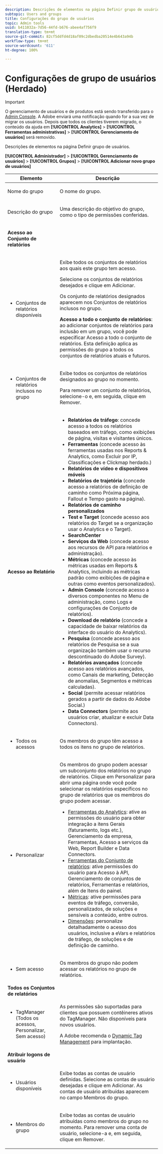 ```yaml
---
description: Descrições de elementos na página Definir grupo de usuários.
subtopic: Users and groups
title: Configurações do grupo de usuários
topic: Admin tools
uuid: b411032a-7d56-44fd-b676-abee4af756f9
translation-type: tm+mt
source-git-commit: 82cf5ddfd4d18af09c2dbedba20514e4b643a94b
workflow-type: tm+mt
source-wordcount: '611'
ht-degree: 100%

---
```



# Configurações de grupo de usuários (Herdado)

>[!IMPORTANT]
>
>O gerenciamento de usuários e de produtos está sendo transferido para o [Admin Console](https://helpx.adobe.com/br/enterprise/using/admin-console.html). A Adobe enviará uma notificação quando for a sua vez de migrar os usuários. Depois que todos os clientes tiverem migrado, o conteúdo da ajuda em **[!UICONTROL Analytics]** > **[!UICONTROL Ferramentas administrativas]** > **[!UICONTROL Gerenciamento de usuários]** será removido.

Descrições de elementos na página Definir grupo de usuários.

**[!UICONTROL Administrador]** > **[!UICONTROL Gerenciamento de usuários]** > **[!UICONTROL Grupos]** > **[!UICONTROL Adicionar novo grupo de usuários]**

<table id="table_85E9EBF7984545C780631D6C2090BD99"> 
 <thead> 
  <tr> 
   <th colname="col1" class="entry"> Elemento </th> 
   <th colname="col2" class="entry"> Descrição </th> 
  </tr> 
 </thead>
 <tbody> 
  <tr> 
   <td colname="col1"> <p>Nome do grupo </p> </td> 
   <td colname="col2"> <p>O nome do grupo. </p> </td> 
  </tr> 
  <tr> 
   <td colname="col1"> <p>Descrição do grupo </p> </td> 
   <td colname="col2"> <p>Uma descrição do objetivo do grupo, como o tipo de permissões conferidas. </p> </td> 
  </tr> 
  <tr> 
   <td colname="col1"> <p><b>Acesso ao Conjunto de relatórios</b> </p> </td> 
   <td colname="col2"> </td> 
  </tr> 
  <tr> 
   <td colname="col1"> <p> 
     <ul id="ul_62D4A028A1194E02B2F0D364D01E741C"> 
      <li id="li_11ADAD0A625046409B4FCCEF1D14E1E6">Conjuntos de relatórios disponíveis </li> 
     </ul> </p> </td> 
   <td colname="col2"> <p>Exibe todos os conjuntos de relatórios aos quais este grupo tem acesso. </p> <p>Selecione os conjuntos de relatórios desejados e clique em <span class="uicontrol">Adicionar</span>. </p> <p>Os conjunto de relatórios designados aparecem nos <span class="wintitle">Conjuntos de relatórios inclusos no grupo</span>. </p> <p><b>Acesso a todo o conjunto de relatórios</b>: ao adicionar conjuntos de relatórios para inclusão em um grupo, você pode especificar <span class="uicontrol">Acesso a todo o conjunto de relatórios</span>. Esta definição aplica as permissões do grupo a todos os conjuntos de relatórios atuais e futuros. </p> </td> 
  </tr> 
  <tr> 
   <td colname="col1"> <p> 
     <ul id="ul_2615D113681C402E8F6B2A844B402626"> 
      <li id="li_6E04FC6AE26F4052835EF3AE51CDE2E3">Conjuntos de relatórios inclusos no grupo </li> 
     </ul> </p> </td> 
   <td colname="col2"> <p>Exibe todos os conjuntos de relatórios designados ao grupo no momento. </p> <p>Para remover um conjunto de relatórios, selecione-o e, em seguida, clique em <span class="uicontrol">Remover</span>. </p> </td> 
  </tr> 
  <tr> 
   <td colname="col1"> <p><b>Acesso ao Relatório</b> </p> </td> 
   <td colname="col2"> 
     <p> 
      <ul id="ul_81ABB1701BEC44ECB548F98EB818F83B"> 
       <li id="li_FCE10A56AF904C9CBCE24AC91025639C"><b>Relatórios de tráfego</b>: concede acesso a todos os relatórios baseados em tráfego, como exibições de página, visitas e visitantes únicos. </li> 
       <li id="li_2742B7A661FC45F496DFFBBB6CE675DE"><b>Ferramentas</b> (concede acesso às ferramentas usadas nos Reports &amp; Analytics, como Excluir por IP, Classificações e Clickmap herdado.) </li> 
       <li id="li_88D54C31211B4A38B46FF64651718865"><b>Relatórios de vídeo e dispositivos móveis</b> </li> 
       <li id="li_DBC756832B52433DA6467EA8AEC02DBA"><b>Relatórios de trajetória</b> (concede acesso a relatórios de definição de caminho como Próxima página, Fallout e Tempo gasto na página). </li> 
       <li id="li_D0B1B964C071441EAEC919DD7CC08E3D"><b>Relatórios de caminho personalizados</b> </li> 
       <li id="li_D63F60FF2DD2418A876B53404634D12D"><b>Test e Target </b>(concede acesso aos relatórios do Target se a organização usar o Analytics e o Target). </li> 
       <li id="li_03CE1718D51049D596DB061932D97506"><b>SearchCenter</b> </li> 
       <li id="li_78AB0BCEDBA946718F90B6D7AB52CB80"><b>Serviços da Web </b>(concede acesso aos recursos de API para relatórios e administração). </li> 
       <li id="li_DCA83780F6214AF1A82255BC977744F1"><b>Métricas</b> (concede acesso às métricas usadas em Reports &amp; Analytics, incluindo as métricas padrão como exibições de página e outras como eventos personalizados).</li> 
       <li id="li_A200E3CED33D4B15BFD30CBDD930912C"><b>Admin Console </b>(concede acesso a diversos componentes no Menu de administração, como Logs e configurações de Conjunto de relatórios). </li> 
       <li id="li_CF3FA04D402A47618401633BA8583010"><b>Download de relatório</b> (concede a capacidade de baixar relatórios da interface do usuário do Analytics). </li> 
       <li id="li_03AC2D9FF43648CB90E514C62DC31217"><b>Pesquisa</b> (concede acesso aos relatórios de Pesquisa se a sua organização também usar o recurso descontinuado do Adobe Survey). </li> 
       <li id="li_9FC3F25F335641B5AC9232BDC2DCCECA"><b>Relatórios avançados</b> (concede acesso aos relatórios avançados, como Canais de marketing, Detecção de anomalias, Segmentos e métricas calculadas). </li> 
       <li id="li_DB56BEB8D31A4918B5CCD3CBBC1DF40A"><b>Social</b> (permite acessar relatórios gerados a partir de dados do Adobe Social.) </li> 
       <li id="li_3C2F4F91B92A4CD9BCDD69E6FCE85EEE"><b>Data Connectors </b>(permite aos usuários criar, atualizar e excluir Data Connectors). </li> 
      </ul> </p> 
   </td> 
  </tr> 
  <tr> 
   <td colname="col1"> <p> 
     <ul id="ul_CE3DC9C5D63348E48D72BEC32C9A2B45"> 
      <li id="li_9636E0FA37BE4FE48F8723F46C96FFC4">Todos os acessos </li> 
     </ul> </p> </td> 
   <td colname="col2"> <p>Os membros do grupo têm acesso a todos os itens no grupo de relatórios. </p> </td> 
  </tr> 
  <tr> 
   <td colname="col1"> <p> 
     <ul id="ul_B573C170710545F0BF5CC3675A8F7ECA"> 
      <li id="li_238BA42873E24953A0D73443F36BD7C8">Personalizar </li> 
     </ul> </p> </td> 
   <td colname="col2"> <p>Os membros do grupo podem acessar um subconjunto dos relatórios no grupo de relatórios. Clique em <span class="uicontrol">Personalizar</span> para abrir uma página onde você pode selecionar os relatórios específicos no grupo de relatórios que os membros do grupo podem acessar. </p> 
    <ul id="ul_16D5EF18D57D4608AEEDEC40D90D8828"> 
     <li id="li_F29E84C6228A464C8807F09205AEAAC6"><a href="/help/admin/user-management2/c-customize-report-access/groups-analytics-tools.md"> Ferramentas do Analytics</a>: ative as permissões do usuário para obter integração a itens Gerais (faturamento, logs etc.), Gerenciamento da empresa, Ferramentas, Acesso a serviços da Web, Report Builder e Data Connectors. </li> 
     <li id="li_A6EB788162A2455E94CE54B9279A854D"><a href="/help/admin/user-management2/c-customize-report-access/groups-report-suite-tools.md"> Ferramentas do Conjunto de relatórios</a>: ative permissões do usuário para Acesso à API, Gerenciamento de conjuntos de relatórios, Ferramentas e relatórios, além de Itens do painel. </li> 
     <li id="li_EDB0255E009B4F1CAFAF53966B41363C"><a href="/help/admin/user-management2/c-customize-report-access/groups-metrics.md"> Métricas</a>: ative permissões para eventos de tráfego, conversão, personalizados, de soluções e sensíveis a conteúdo, entre outros. </li> 
     <li id="li_8DAE87D1DEF54803A9C6FE31C01F0FB0"><a href="/help/admin/user-management2/c-customize-report-access/groups-dimensions.md"> Dimensões</a>: personalize detalhadamente o acesso dos usuários, inclusive a eVars e relatórios de tráfego, de soluções e de definição de caminho. </li> 
    </ul> </td> 
  </tr> 
  <tr> 
   <td colname="col1"> <p> 
     <ul id="ul_F992DC52D44B4E1E9448D699A57AA7A9"> 
      <li id="li_5D07359AF741418FB73468400686CB57">Sem acesso </li> 
     </ul> </p> </td> 
   <td colname="col2"> <p>Os membros do grupo não podem acessar os relatórios no grupo de relatórios. </p> </td> 
  </tr> 
  <tr> 
   <td colname="col1"><b>Todos os Conjuntos de relatórios</b> </td> 
   <td colname="col2"> </td> 
  </tr> 
  <tr> 
   <td colname="col1"> <p> 
     <ul id="ul_19FCA8B24B7E4477B9AC9564D6CF2D44"> 
      <li id="li_F006EF42026F43069AEC0BFE01D7CBC8">TagManager (Todos os acessos, Personalizar, Sem acesso) </li> 
     </ul> </p> </td> 
   <td colname="col2"> <p>As permissões são suportadas para clientes que possuem contêineres ativos do <span class="keyword">TagManager</span>. Não disponíveis para novos usuários. </p> <p>A Adobe recomenda o <a href="https://docs.adobe.com/content/help/pt-BR/dtm/using/migration/atm-migration.html">Dynamic Tag Management</a> para implantação. </p> </td> 
  </tr> 
  <tr> 
   <td colname="col1"><b>Atribuir logons de usuário</b> </td> 
   <td colname="col2"> </td> 
  </tr> 
  <tr> 
   <td colname="col1"> <p> 
     <ul id="ul_8C68B33A3847467DBDC58838E3E85612"> 
      <li id="li_9BA51B0001AA41DE949322083A6CE70D">Usuários disponíveis </li> 
     </ul> </p> </td> 
   <td colname="col2"> <p>Exibe todas as contas de usuário definidas. Selecione as contas de usuário desejadas e clique em <span class="uicontrol">Adicionar</span>. As contas de usuário atribuídas aparecem no campo <span class="uicontrol">Membros do grupo</span>. </p> </td> 
  </tr> 
  <tr> 
   <td colname="col1"> <p> 
     <ul id="ul_5EAE5B2B54EA4C87BAA0C30AE9C8ECB0"> 
      <li id="li_FB6C9E925A5E498BBAFE13EF7606E940">Membros do grupo </li> 
     </ul> </p> </td> 
   <td colname="col2"> <p>Exibe todas as contas de usuário atribuídas como membros do grupo no momento. Para remover uma conta de usuário, selecione-a e, em seguida, clique em <span class="uicontrol">Remover</span>. </p> </td> 
  </tr> 
 </tbody> 
</table>

